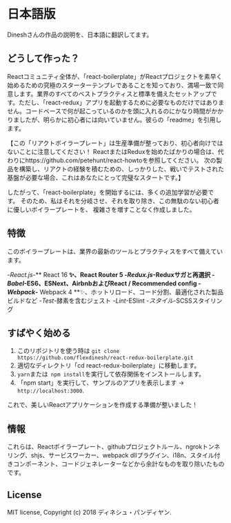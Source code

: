 
# 日本語版
Dineshさんの作品の説明を、日本語に翻訳してます。

## どうして作った？

Reactコミュニティ全体が、「react-boilerplate」がReactプロジェクトを素早く始めるための究極のスターターテンプレであることを知っており、満場一致で同意します。業界のすべてのベストプラクティスと標準を備えたセットアップです。ただし、「react-redux」アプリを起動するために必要なものだけではありません。コードベースで何が起こっているのかを頭に入れるのにかなり時間がかかりましたが、明らかに初心者には向いていません。彼らの「readme」を引用します。

【この「リアクトボイラープレート」は生産準備が整っており、初心者向けではないことに注意してください！
ReactまたはReduxを始めたばかりの場合は、代わりにhttps://github.com/petehunt/react-howtoを参照してください。
次の製品を構築し、リアクトの経験を積むための、しっかりした、戦いでテストされた基盤が必要な場合、これはあなたにとって完璧なスタートです。】

したがって、「react-boilerplate」を開始するには、多くの追加学習が必要です。
そのため、私はそれを分岐させ、それを取り除き、この無駄のない初心者に優しいボイラープレートを、
複雑さを増すことなく作成しました。


## 特徴

このボイラープレートは、業界の最新のツールとプラクティスをすべて備えています。

-_React.js_-** React 16 **✨、React Router 5
-_Redux.js_-Reduxサガと再選択
-_Babel_-ES6、ESNext、AirbnbおよびReact / Recommended config
-_Webpack_-** Webpack 4 **✨、ホットリロード、コード分割、最適化された製品ビルドなど
-_Test_-酵素を含むジェスト
-_Lint_-ESlint
-_スタイル_-SCSSスタイリング

## すばやく始める

1. このリポジトリを使う時は `git clone https://github.com/flexdinesh/react-redux-boilerplate.git`
2. 適切なディレクトリ「cd react-redux-boilerplate」に移動します。<br />
3. `yarn`または` npm install`を実行して依存関係をインストールします。<br />
4. 「npm start」を実行して、サンプルのアプリを表示します → `http://localhost:3000`.

これで、美しいReactアプリケーションを作成する準備が整いました！


## 情報

これらは、Reactボイラープレート、githubプロジェクトルール、ngrokトンネリング、shjs、サービスワーカー、webpack dllプラグイン、i18n、スタイル付きコンポーネント、コードジェネレーターなどから余計なものを取り除いたものです。


## License

MIT license, Copyright (c) 2018 ディネシュ・パンディヤン.


